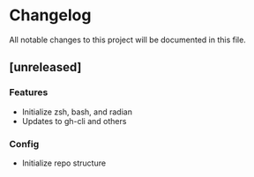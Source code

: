 # Changelog
All notable changes to this project will be documented in this file.

## [unreleased]

### Features

- Initialize zsh, bash, and radian
- Updates to gh-cli and others

### Config

- Initialize repo structure

<!-- generated by git-cliff -->
